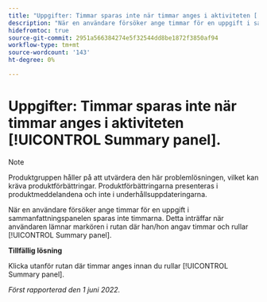 ```yaml
---
title: "Uppgifter: Timmar sparas inte när timmar anges i aktiviteten [!UICONTROL Summary panel]"
description: "När en användare försöker ange timmar för en uppgift i sammanfattningspanelen sparas inte timmarna. Detta inträffar när användaren lämnar markören i rutan där han/hon angav timmar och rullar [!UICONTROL Summary panel]. "
hidefromtoc: true
source-git-commit: 2951a566384274e5f32544dd8be1872f3850af94
workflow-type: tm+mt
source-wordcount: '143'
ht-degree: 0%

---
```



# Uppgifter: Timmar sparas inte när timmar anges i aktiviteten [!UICONTROL Summary panel].

>[!NOTE]
>
>Produktgruppen håller på att utvärdera den här problemlösningen, vilket kan kräva produktförbättringar. Produktförbättringarna presenteras i produktmeddelandena och inte i underhållsuppdateringarna.

När en användare försöker ange timmar för en uppgift i sammanfattningspanelen sparas inte timmarna. Detta inträffar när användaren lämnar markören i rutan där han/hon angav timmar och rullar [!UICONTROL Summary panel].

**Tillfällig lösning**

Klicka utanför rutan där timmar anges innan du rullar [!UICONTROL Summary panel].

_Först rapporterad den 1 juni 2022._

